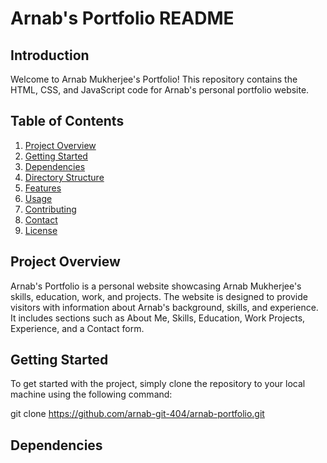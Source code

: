 # Arnab's Portfolio README

## Introduction
Welcome to Arnab Mukherjee's Portfolio! This repository contains the HTML, CSS, and JavaScript code for Arnab's personal portfolio website.

## Table of Contents
1. [Project Overview](#project-overview)
2. [Getting Started](#getting-started)
3. [Dependencies](#dependencies)
4. [Directory Structure](#directory-structure)
5. [Features](#features)
6. [Usage](#usage)
7. [Contributing](#contributing)
8. [Contact](#contact)
9. [License](#license)

## Project Overview
Arnab's Portfolio is a personal website showcasing Arnab Mukherjee's skills, education, work, and projects. The website is designed to provide visitors with information about Arnab's background, skills, and experience. It includes sections such as About Me, Skills, Education, Work Projects, Experience, and a Contact form.

## Getting Started
To get started with the project, simply clone the repository to your local machine using the following command:

git clone https://github.com/arnab-git-404/arnab-portfolio.git

## Dependencies
